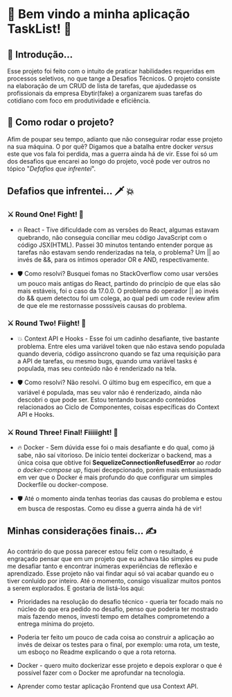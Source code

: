 # 🚀 Bem vindo a minha aplicação TaskList! 🚀

## 🥱 Introdução...

Esse projeto foi feito com o intuito de praticar habilidades requeridas em processos seletivos, no que tange a Desafios Técnicos. 
O projeto consiste na elaboração de um CRUD de lista de tarefas, que ajudedasse os profissionais da empresa Ebytir(fake) a organizarem
suas tarefas do cotidiano com foco em produtividade e eficiência.

## 📍 Como rodar o projeto?

Afim de poupar seu tempo, adianto que não conseguirar rodar esse projeto na sua máquina. O por quê? Digamos que a batalha entre docker *versus* 
este que vos fala foi perdida, mas a guerra ainda há de vir. Esse foi só um dos desafios que encarei ao longo do projeto, vocẽ pode ver outros
no tópico "*Defafios que infrentei*".

## Defafios que infrentei...  🗡️ 💥 

### ⚔️ Round One! **Fight!** 🥊

* 🔥 React - Tive dificuldade com as versões do React, algumas estavam quebrando, não conseguia conciliar meu código JavaScript com o código JSX(HTML).
Passei 30 minutos tentando entender porque as tarefas não estavam sendo renderizadas na tela, o problema? Um || ao invés de &&, para os íntimos
operador OR e AND, respectivamente.

* 🛡️ Como resolvi? Busquei fomas no StackOverflow como usar versões um pouco mais antigas do React, partindo do princípio de que elas são mais estáveis, foi o caso da 17.0.0. O problema do operador || ao invés do && quem detectou foi um colega, ao qual pedi um code review afim de que ele me restornasse posssíveis causas do problema.

### ⚔️ Round Two! **Fiight!** 🥊

* 💥 Context API e Hooks - Esse foi um cadinho desafiante, tive bastante problema. Entre eles uma variável token que não estava sendo populada quando deveria, código assíncrono quando se faz uma requisição para a API de tarefas, ou mesmo bugs, quando uma variável tasks é populada, mas seu conteúdo não é renderizado na tela.

* 🛡️ Como resolvi? Não resolvi. O último bug em específico, em que a variável é populada, mas seu valor não é renderizado, ainda não descobri o que pode ser. Estou tentando buscando conteúdos relacionados ao Ciclo de Componentes, coisas específicas do Context API e Hooks.

### ⚔️ Round Three! Final! **Fiiiiight!** 🥊

* 🔥 Docker - Sem dúvida esse foi o mais desafiante e do qual, como já sabe, não saí vitorioso. De início tentei dockerizar o backend, mas a única coisa que  obtive foi **SequelizeConnectionRefusedError** ao *rodar o docker-compose up*, fiquei decepcionado, porém mais entusiasmado em ver que o Docker é mais profundo do que configurar um simples Dockerfile ou docker-compose.

* 🛡️ Até o momento ainda tenhas teorias das causas do problema e estou em busca de respostas. Como eu disse a guerra ainda há de vir!

## Minhas considerações finais... ✍️

Ao contrário do que possa parecer estou feliz com o resultado, é engraçado pensar que em um projeto que eu achava tão simples eu pude me desafiar tanto e encontrar inúmeras experiências de reflexão e aprendizado. Esse projeto não vai findar aqui só vai acabar quando eu o tiver conluído por inteiro. Até o momento, consigo visualizar muitos pontos a serem explorados. E gostaria de listá-los aqui:

* Prioridades na resolução do desafio técnico - queria ter focado mais no núcleo do que era pedido no desafio, penso que poderia ter mostrado mais fazendo menos, investi tempo em detalhes comprometendo a entrega mínima do projeto.

* Poderia ter feito um pouco de cada coisa ao construir a aplicação ao invés de deixar os testes para o final, por exemplo: uma rota, um teste, um esboço no Readme explicando o que a rota retorna.

* Docker - quero muito dockerizar esse projeto e depois explorar o que é possível fazer com o Docker me aprofundar na tecnologia.

* Aprender como testar aplicação Frontend que usa Context API. 




